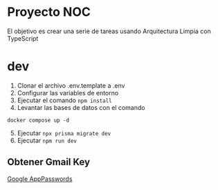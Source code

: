 # Proyecto NOC

El objetivo es crear una serie de tareas usando Arquitectura Limpia con TypeScript

# dev
1. Clonar el archivo .env.template a .env
2. Configurar las variables de entorno
3. Ejecutar el comando ```npm install```
4. Levantar las bases de datos con el comando
```
docker compose up -d
```
5. Ejecutar ```npx prisma migrate dev```
6. Ejecutar ```npm run dev```


## Obtener Gmail Key
[Google AppPasswords](https://myaccount.google.com/u/0/apppasswords)